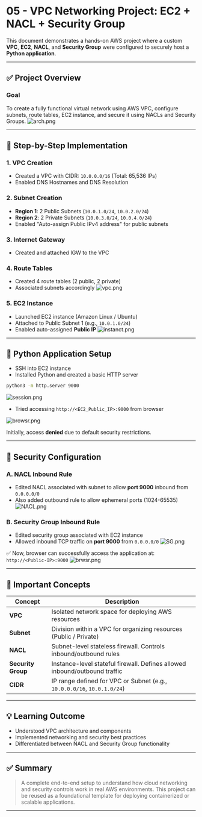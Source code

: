 # 05 - VPC Networking Project: EC2 + NACL + Security Group

This document demonstrates a hands-on AWS project where a custom **VPC**, **EC2**, **NACL**, and **Security Group** were configured to securely host a **Python application**.

---

## ✅ Project Overview

### Goal

To create a fully functional virtual network using AWS VPC, configure subnets, route tables, EC2 instance, and secure it using NACLs and Security Groups.
![arch.png](../Images/vpc_network_project/arch.png)

---

## 📌 Step-by-Step Implementation

### 1. VPC Creation

- Created a VPC with CIDR: `10.0.0.0/16` (Total: 65,536 IPs)
- Enabled DNS Hostnames and DNS Resolution

### 2. Subnet Creation

- **Region 1**: 2 Public Subnets (`10.0.1.0/24`, `10.0.2.0/24`)
- **Region 2**: 2 Private Subnets (`10.0.3.0/24`, `10.0.4.0/24`)
- Enabled "Auto-assign Public IPv4 address" for public subnets

### 3. Internet Gateway

- Created and attached IGW to the VPC

### 4. Route Tables

- Created 4 route tables (2 public, 2 private)
- Associated subnets accordingly
![vpc.png](../Images/vpc_network_project/vpc.png)

### 5. EC2 Instance

- Launched EC2 instance (Amazon Linux / Ubuntu)
- Attached to Public Subnet 1 (e.g., `10.0.1.0/24`)
- Enabled auto-assigned **Public IP**
![instanct.png](../Images/vpc_network_project/instanct.png)

---

## 🐍 Python Application Setup

- SSH into EC2 instance
- Installed Python and created a basic HTTP server

```bash
python3 -m http.server 9000
```
![session.png](../Images/vpc_network_project/session.png)

- Tried accessing `http://<EC2_Public_IP>:9000` from browser

![browsr.png](../Images/vpc_network_project/browsr.png)

Initially, access **denied** due to default security restrictions.

---

## 🔐 Security Configuration

### A. NACL Inbound Rule

- Edited NACL associated with subnet to allow **port 9000** inbound from `0.0.0.0/0`
- Also added outbound rule to allow ephemeral ports (1024-65535)
![NACL.png](../Images/vpc_network_project/NACL.png)

### B. Security Group Inbound Rule

- Edited security group associated with EC2 instance
- Allowed inbound TCP traffic on **port 9000** from `0.0.0.0/0`
![SG.png](../Images/vpc_network_project/SG.png)

✅ Now, browser can successfully access the application at: `http://<Public-IP>:9000`
![brwsr.png](../Images/vpc_network_project/brwsr.png)

---

## 🔎 Important Concepts

| Concept            | Description                                                                |
| ------------------ | -------------------------------------------------------------------------- |
| **VPC**            | Isolated network space for deploying AWS resources                         |
| **Subnet**         | Division within a VPC for organizing resources (Public / Private)          |
| **NACL**           | Subnet-level stateless firewall. Controls inbound/outbound rules           |
| **Security Group** | Instance-level stateful firewall. Defines allowed inbound/outbound traffic |
| **CIDR**           | IP range defined for VPC or Subnet (e.g., `10.0.0.0/16`, `10.0.1.0/24`)    |

---

## 💡 Learning Outcome

- Understood VPC architecture and components
- Implemented networking and security best practices
- Differentiated between NACL and Security Group functionality

---

## ✅ Summary

> A complete end-to-end setup to understand how cloud networking and security controls work in real AWS environments. This project can be reused as a foundational template for deploying containerized or scalable applications.

---